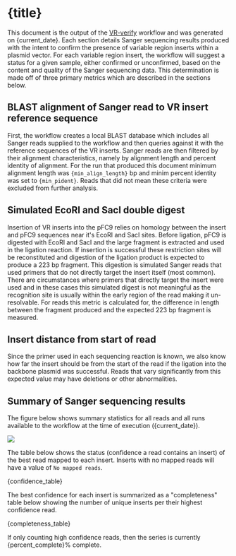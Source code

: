 # {title}

This document is the output of the [VR-verify](https://github.com/EthanHolleman/VR-verify) workflow 
and was generated on {current_date}. Each section details Sanger sequencing results
produced with the intent to confirm the presence of variable region inserts
within a plasmid vector. For each variable region insert, the workflow will
suggest a status for a given sample, either confirmed or unconfirmed, based
on the content and quality of the Sanger sequencing data. This determination
is made off of three primary metrics which are described in the sections below.

## BLAST alignment of Sanger read to VR insert reference sequence

First, the workflow creates a local BLAST database which includes all
Sanger reads supplied to the workflow and then queries against it
with the reference sequences of the VR inserts. Sanger reads
are then filtered by their alignment characteristics, namely by
alignment length and percent identity of alignment. For the run
that produced this document minimum alignment length was `{min_align_length}`
bp and minim percent identity was set to `{min_pident}`. Reads that
did not mean these criteria were excluded from further analysis.

## Simulated EcoRI and SacI double digest

Insertion of VR inserts into the pFC9 relies on homology between
the insert and pFC9 sequences near it's EcoRI and SacI sites. Before
ligation, pFC9 is digested with EcoRI and SacI and the large fragment
is extracted and used in the ligation reaction. If insertion is successful
these restriction sites will be reconstituted and digestion of the
ligation product is expected to produce a 223 bp fragment. This
digestion is simulated Sanger reads that used primers that do not directly
target the insert itself (most common). There are circumstances where
primers that directly target the insert were used and in these cases 
this simulated digest is not meaningful as the recognition site is usually
within the early region of the read making it un-resolvable. For
reads this metric is calculated for, the difference in
length between the fragment produced and the expected 223 bp
fragment is measured.

## Insert distance from start of read

Since the primer used in each sequencing reaction is known, we also know
how far the insert should be from the start of the read if the ligation
into the backbone plasmid was successful. Reads that vary significantly
from this expected value may have deletions or other abnormalities.

## Summary of Sanger sequencing results

The figure below shows summary statistics for all reads and all runs available
to the workflow at the time of execution ({current_date}).

![]({summary_plot_png})

The table below shows the status (confidence a read contains an insert) 
of the best read mapped to each insert. Inserts with no mapped reads
will have a value of `No mapped reads`.

{confidence_table}

The best confidence for each insert is summarized as a "completeness" table
below showing the number of unique inserts per their highest confidence read.

{completeness_table}

If only counting high confidence reads, then the series is currently
{percent_complete}% complete.



